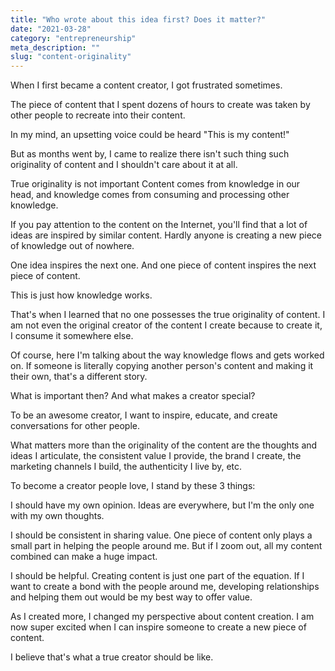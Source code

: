 ```yaml
---
title: "Who wrote about this idea first? Does it matter?"
date: "2021-03-28"
category: "entrepreneurship"
meta_description: ""
slug: "content-originality"
---
```


When I first became a content creator, I got frustrated sometimes.

The piece of content that I spent dozens of hours to create was taken by other people to recreate into their content.

In my mind, an upsetting voice could be heard "This is my content!"

But as months went by, I came to realize there isn't such thing such originality of content and I shouldn't care about it at all.

True originality is not important
Content comes from knowledge in our head, and knowledge comes from consuming and processing other knowledge.

If you pay attention to the content on the Internet, you'll find that a lot of ideas are inspired by similar content. Hardly anyone is creating a new piece of knowledge out of nowhere.

One idea inspires the next one. And one piece of content inspires the next piece of content.

This is just how knowledge works.

That's when I learned that no one possesses the true originality of content. I am not even the original creator of the content I create because to create it, I consume it somewhere else.

Of course, here I'm talking about the way knowledge flows and gets worked on. If someone is literally copying another person's content and making it their own, that's a different story.

What is important then?
And what makes a creator special?

To be an awesome creator, I want to inspire, educate, and create conversations for other people.

What matters more than the originality of the content are the thoughts and ideas I articulate, the consistent value I provide, the brand I create, the marketing channels I build, the authenticity I live by, etc.

To become a creator people love, I stand by these 3 things:

I should have my own opinion. Ideas are everywhere, but I'm the only one with my own thoughts.

I should be consistent in sharing value. One piece of content only plays a small part in helping the people around me. But if I zoom out, all my content combined can make a huge impact.

I should be helpful. Creating content is just one part of the equation. If I want to create a bond with the people around me, developing relationships and helping them out would be my best way to offer value.

As I created more, I changed my perspective about content creation. I am now super excited when I can inspire someone to create a new piece of content.

I believe that's what a true creator should be like.